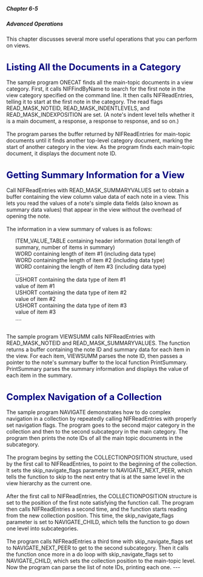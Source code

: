 ##### Chapter 6-5
##### Advanced Operations

This chapter discusses several more useful operations that you can perform on views.<br>
<br>
<br>
<b><font size="5" color="#000080">Listing All the Documents in a Category</font></b><br>
<br>
The sample program ONECAT finds all the main-topic documents in a view category. First, it calls NIFFindByName to search for the first note in the view category specified on the command line. It then calls NIFReadEntries, telling it to start at the first note in the category. The read flags READ_MASK_NOTEID, READ_MASK_INDENTLEVELS, and READ_MASK_INDEXPOSITION are set. (A note's indent level tells whether it is a main document, a response, a response to response, and so on.)<br>
<br>
The program parses the<font color="#FF0000"> </font>buffer returned by NIFReadEntries<font color="#FF0000"> </font>for main-topic documents until it finds<font color="#FF0000"> </font>another top-level category document, marking the start of another category in the view. As the program finds<font color="#FF0000"> </font>each main-topic document, it displays the document<font color="#FF0000"> </font>note ID.<br>
<br>
<br>
<b><font size="5" color="#000080">Getting Summary Information for a View</font></b><br>
<br>
Call NIFReadEntries with READ_MASK_SUMMARYVALUES set to obtain a buffer containing the view column value data of each  note in a view. This lets you read the values of a note's simple data fields (also known as summary data values) that appear in the view without the overhead of opening the note.<br>
<br>
The information in a view summary of values is as follows:<br>

<ul>ITEM_VALUE_TABLE containing header information (total length of summary, number of items in summary)<br>
WORD containing length of item #1 (including data type)<br>
WORD containingthe length of item #2 (including data type)<br>
WORD containing the length of item #3 (including data type)<br>
...<br>
USHORT containing the data type of item #1<br>
value of item #1<br>
USHORT containing the data type of item #2<br>
value of item #2<br>
USHORT containing the data type of item #3<br>
value of item #3<br>
....</ul>
<br>
The sample program VIEWSUMM calls NIFReadEntries with READ_MASK_NOTEID and READ_MASK_SUMMARYVALUES. The function returns a buffer containing the note ID and summary data for each item in the view. For each item, VIEWSUMM parses the note ID, then passes a pointer to the note's summary buffer to the local function PrintSummary. PrintSummary parses the summary information and displays the value of each item in the summary.<br>
<br>
<br>
<b><font size="5" color="#000080">Complex Navigation of a Collection</font></b><br>
<br>
The sample program NAVIGATE demonstrates how to do complex navigation in a collection by repeatedly calling NIFReadEntries with properly set navigation flags. The program goes to the second major category in the collection and then to the second subcategory in the main category. The program then prints the note IDs of all the main topic documents in the subcategory.<br>
<br>
The program begins by setting<font color="#FF0000"> </font>the COLLECTIONPOSITION structure, used by the first call to NIFReadEntries, to point to the beginning of the collection. It sets the skip_navigate_flags parameter to NAVIGATE_NEXT_PEER, which tells the function to skip to the next entry that is at the same level in the view hierarchy as the current one.<br>
<br>
After the first call to NIFReadEntries, the COLLECTIONPOSITION structure is set to the position of the first note satisfying the function call. The program then calls<font color="#FF0000"> </font>NIFReadEntries a second time, and the function<font color="#FF0000"> </font>starts reading from the new collection position. This time, the skip_navigate_flags parameter is set to NAVIGATE_CHILD, which tells the function to go down one level into subcategories.<br>
<br>
The program calls<font color="#FF0000"> </font>NIFReadEntries a third time with skip_navigate_flags set to NAVIGATE_NEXT_PEER to get to the second subcategory. Then it calls the function<font color="#FF0000"> </font>once more in a do loop with skip_navigate_flags set to NAVIGATE_CHILD, which sets the collection position to the main-topic level. Now the program can parse the list of note IDs, printing each one.
---
